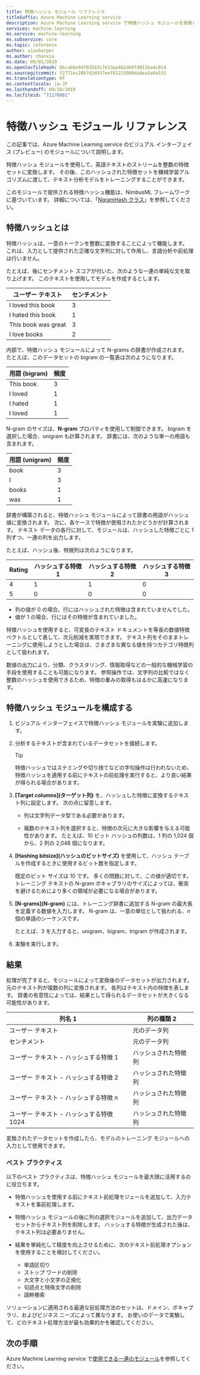 ```yaml
---
title: 特徴ハッシュ モジュール リファレンス
titleSuffix: Azure Machine Learning service
description: Azure Machine Learning service で特徴ハッシュ モジュールを使用して、テキスト データの特徴を抽出する方法について説明します。
services: machine-learning
ms.service: machine-learning
ms.subservice: core
ms.topic: reference
author: xiaoharper
ms.author: zhanxia
ms.date: 09/01/2019
ms.openlocfilehash: bbcab6e94783583c7e13ae482d68fd013ba4c91d
ms.sourcegitcommit: f2771ec28b7d2d937eef81223980da8ea1a6a531
ms.translationtype: HT
ms.contentlocale: ja-JP
ms.lasthandoff: 09/20/2019
ms.locfileid: "71170881"
---
```

# <a name="feature-hashing-module-reference"></a>特徴ハッシュ モジュール リファレンス

この記事では、Azure Machine Learning service のビジュアル インターフェイス (プレビュー) のモジュールについて説明します。

特徴ハッシュ モジュールを使用して、英語テキストのストリームを整数の特徴セットに変換します。 その後、このハッシュされた特徴セットを機械学習アルゴリズムに渡して、テキスト分析モデルをトレーニングすることができます。

このモジュールで提供される特徴ハッシュ機能は、NimbusML フレームワークに基づいています。 詳細については、「[NgramHash クラス](https://docs.microsoft.com/python/api/nimbusml/nimbusml.feature_extraction.text.extractor.ngramhash?view=nimbusml-py-latest)」を参照してください。

## <a name="what-is-feature-hashing"></a>特徴ハッシュとは

特徴ハッシュは、一意のトークンを整数に変換することによって機能します。 これは、入力として提供された正確な文字列に対して作用し、言語分析や前処理は行いません。 

たとえば、後にセンチメント スコアが付いた、次のような一連の単純な文を取り上げます。 このテキストを使用してモデルを作成するとします。

|ユーザー テキスト|センチメント|
|--------------|---------------|
|I loved this book|3|
|I hated this book|1|
|This book was great|3|
|I love books|2|

内部で、特徴ハッシュ モジュールによって N-grams の辞書が作成されます。 たとえば、このデータセットの bigram の一覧表は次のようになります。

|用語 (bigram)|頻度|
|------------|---------------|
|This book|3|
|I loved|1|
|I hated|1|
|I loved|1|

N-gram のサイズは、**N-gram** プロパティを使用して制御できます。 bigram を選択した場合、unigram も計算されます。 辞書には、次のような単一の用語も含まれます。

|用語 (unigram)|頻度|
|------------|---------------|
|book|3|
|I|3|
|books|1|
|was|1|

辞書が構築されると、特徴ハッシュ モジュールによって辞書の用語がハッシュ値に変換されます。 次に、各ケースで特徴が使用されたかどうかが計算されます。 テキスト データの各行に対して、モジュールは、ハッシュした特徴ごとに 1 列ずつ、一連の列を出力します。

たとえば、ハッシュ後、特徴列は次のようになります。

|Rating|ハッシュする特徴 1|ハッシュする特徴 2|ハッシュする特徴 3|
|-----|-----|-----|-----|
|4|1|1|0|
|5|0|0|0|

* 列の値が 0 の場合、行にはハッシュされた特徴は含まれていませんでした。
* 値が 1 の場合、行にはその特徴が含まれていました。

特徴ハッシュを使用すると、可変長のテキスト ドキュメントを等長の数値特徴ベクトルとして表して、次元削減を実現できます。 テキスト列をそのままトレーニングに使用しようとした場合は、さまざまな異なる値を持つカテゴリ特徴列として扱われます。

数値の出力により、分類、クラスタリング、情報取得などの一般的な機械学習の手段を使用することも可能になります。 参照操作では、文字列の比較ではなく整数のハッシュを使用できるため、特徴の重みの取得もはるかに高速になります。

## <a name="configure-the-feature-hashing-module"></a>特徴ハッシュ モジュールを構成する

1.  ビジュアル インターフェイスで特徴ハッシュ モジュールを実験に追加します。

1. 分析するテキストが含まれているデータセットを接続します。

    > [!TIP]
    > 特徴ハッシュではステミングや切り捨てなどの字句操作は行われないため、特徴ハッシュを適用する前にテキストの前処理を実行すると、より良い結果が得られる場合があります。 

1. **[Target columns]\(ターゲット列\)** を、ハッシュした特徴に変換するテキスト列に設定します。 次の点に留意します。

    * 列は文字列データ型である必要があります。
    
    * 複数のテキスト列を選択すると、特徴の次元に大きな影響を与える可能性があります。 たとえば、10 ビット ハッシュの列数は、1 列の 1,024 個から、2 列の 2,048 個になります。

1. **[Hashing bitsize]\(ハッシュのビットサイズ\)** を使用して、ハッシュ テーブルを作成するときに使用するビット数を指定します。
    
    既定のビット サイズは 10 です。 多くの問題に対して、この値が適切です。 トレーニング テキストの N-gram ボキャブラリのサイズによっては、衝突を避けるためにより多くの領域が必要になる場合があります。
    
1. **[N-grams]\(N-gram\)** には、トレーニング辞書に追加する N-gram の最大長を定義する数値を入力します。 N-gram は、一意の単位として扱われる、*n* 個の単語のシーケンスです。

    たとえば、3 を入力すると、unigram、bigram、trigram が作成されます。

1. 実験を実行します。

## <a name="results"></a>結果

処理が完了すると、モジュールによって変換後のデータセットが出力されます。元のテキスト列が複数の列に変換されます。 各列はテキスト内の特徴を表します。 辞書の有意性によっては、結果として得られるデータセットが大きくなる可能性があります。

|列名 1|列の種類 2|
|-------------------|-------------------|
|ユーザー テキスト|元のデータ列|
|センチメント|元のデータ列|
|ユーザー テキスト - ハッシュする特徴 1|ハッシュされた特徴列|
|ユーザー テキスト - ハッシュする特徴 2|ハッシュされた特徴列|
|ユーザー テキスト - ハッシュする特徴 n|ハッシュされた特徴列|
|ユーザー テキスト - ハッシュする特徴 1024|ハッシュされた特徴列|

変換されたデータセットを作成したら、モデルのトレーニング モジュールへの入力として使用できます。
 
### <a name="best-practices"></a>ベスト プラクティス

以下のベスト プラクティスは、特徴ハッシュ モジュールを最大限に活用するのに役立ちます。

* 特徴ハッシュを使用する前にテキスト前処理モジュールを追加して、入力テキストを事前処理します。 

* 特徴ハッシュ モジュールの後に列の選択モジュールを追加して、出力データ セットからテキスト列を削除します。 ハッシュする特徴が生成された後は、テキスト列は必要ありません。
    
* 結果を単純化して精度を向上させるために、次のテキスト前処理オプションを使用することを検討してください。

    * 単語区切り
    * ストップ ワードの削除
    * 大文字と小文字の正規化
    * 句読点と特殊文字の削除
    * 語幹検索  

ソリューションに適用される最適な前処理方法のセットは、ドメイン、ボキャブラリ、およびビジネス ニーズによって異なります。 お使いのデータで実験して、どのテキスト処理方法が最も効果的かを確認してください。

## <a name="next-steps"></a>次の手順
            
Azure Machine Learning service で[使用できる一連のモジュール](module-reference.md)を参照してください。 
